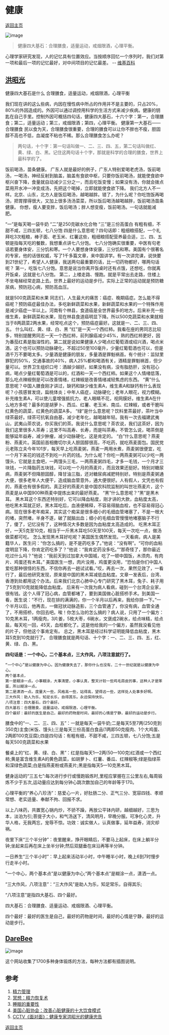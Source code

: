 # 健康
[返回主页](/)

![image](https://user-images.githubusercontent.com/95151698/148666687-14fa1d28-33e7-4cf3-b5d1-924c181806a5.png)
> 健康四大基石：合理膳食，适量运动，戒烟限酒，心理平衡。

心理学家研究发现，人的记忆具有位置效应。当按顺序回忆一个序列时，我们对第一项和最后一项的记忆最好，对中间项目的记忆最差。
-- [维基百科](https://en.wikipedia.org/wiki/Serial-position_effect)

## [洪昭光](https://baike.baidu.com/item/%E6%B4%AA%E6%98%AD%E5%85%89/6906786)

健康四大基石是什么
合理膳食，适量运动，戒烟限酒，心理平衡

我们现在讲的这么些病，内因在慢性病中所占的作用并不是主要的，只占20%，80%的外因造成的。外因可以通过调控用科学的生活方式来减少疾病。健康的钥匙在自己手里。控制外因可概括四句话，健康四大基石，十六个字：第一，合理膳食；第二，适量运动；第三，戒烟限酒；第四，心理平衡。
健康第一大基石——合理膳食
民以食为天，合理膳食很重要，合理的膳食可以让你不胖也不瘦，胆固醇不高也不低，血凝度不粘也不稀。那么合理膳食怎么办呢？

>两句话，十个字：第一句话叫做一、二、三、四、五，第二句话叫做红、黄、绿、白、黑。记住这两句话十个字，那就是科学的合理的膳食，世界上最科学的了。

饭前喝汤，苗条健康。
广东人就是最好的例子，广东人特别爱喝老虎汤，饭前喝汤，一喝汤，神经反射到脑盖，脑盖有食欲中枢，只要你饭前喝汤，就能使食欲中枢兴奋下降，食量就自动减少三分之一，而且吃饭变慢；如果没有汤，你就会拨点菜用开水冲一冲变成汤，先把这个喝掉，立即就能使食欲下降。
我们北方人不一样。北京、山东，北方人是饭后喝汤，越喝越胖。错了，为什么呢？你吃饱饭再喝汤，把胃撑得很大，又加上很多汤汤菜菜，所以饭后喝汤越喝越胖，饭前喝汤苗条健康。
你想，瘦人要变胖，饭后喝汤；胖人想变瘦，饭前喝汤。一句话就能减肥。

“一”是每天喝一袋牛奶
“二”是250克碳水化合物
“三”是三份高蛋白
有粗有细，不甜不咸，三四五顿，七八分饱
四是什么意思呢？四句话即：粗细粮搭配，一个礼拜吃3次粗粮，棒子面、老玉米、红薯这些，粗细粮搭配营养最合适，三、四、五顿是指每天吃的餐数，我想重点讲七八分饱。
七八分饱确实很重要，中医有句老话若要身体安，三分饥和寒。一个人要想身体安康，三分饥和寒。美国有个很著名的专家，他的话很权威，写了1千多篇文章，来中国讲学。有一次讲完课，说快要到21世纪了，希望人人健康，我送两句最重要的话，比一切药物都好，哪两句话呢？
第一，吃饭七八分饱。意思是说当你离开饭桌时还有点饿，还想吃，你就离开饭桌，这就是七八分饱。
第二，上楼走路、慢跑。就是平常出去走路，住楼上不坐电梯经常走路上去。世界上最好的运动是步行。实际上正常的运动就是预防糖尿病，预防冠心病，预防高血压。

就是500克蔬菜和水果
同志们，人生最大的痛苦：癌症、晚期癌症。怎么能不得癌呢？预防癌症最佳办法，多吃新鲜蔬菜和水果，新鲜蔬菜和水果的一个特殊作用是减少癌症一半以上。河南有个林县，食道癌是全世界最多的地方。后来补充一些维生素，新鲜蔬菜和水果，现在林县食道癌明显下降。所以500克蔬菜和水果就相当于8两蔬菜2两水果，经常吃点这个，预防癌症最好。这就是一、二、三、四、五。
什么叫红、黄、绿、白、黑
“红”是一天一个西红柿。我看在座的男同志比较多，特别提醒男同志一天一个西红柿，前列腺癌减少45%，熟的西红柿更好，因为番茄红素是脂溶性的。第二就是说如果健康人少喝点红葡萄酒或绍兴酒，喝点米酒，这个也可以预防动脉硬化，不超过50至100毫升，少量红葡萄酒也可以，但是酒千万不要喝太多。少量酒是健康的朋友，多量酒是罪魁祸首。有个统计：监狱里罪犯的50%，交通事故的40%，病人25%都和喝酒有关，酒精是罪魁祸首，但少量可以。世界卫生组织口号：酒越少越好。如果没有病，没有脂肪肝，没有冠心病，喝点少量红葡萄酒是可以的，红酒和一天一个西红柿。如果这个人情绪低落，那么吃点辣椒倒是可以改善情绪，红辣椒是改善情绪减轻焦虑的东西。
“黄”什么意思呢？中国人膳食刚才讲过，缺钙和缺少维生素A，维生素A和缺钙有什么表现呢？小孩感冒发烧，扁桃体炎；中年人癌症，动脉硬化；老年人眼花，视力模糊。补充维生素A，可以使儿童增强抵抗力，老人眼睛不花，视网膜好。维生素A在什么地方多呢？最多的是胡萝卜、西瓜、红薯、老玉米、南瓜、红辣椒，或者干脆叫红黄色的蔬菜，红黄色的蔬菜A多。
“绿”是什么意思呢？饮料里茶最好，茶叶当中绿茶最好。绿茶可抗氧自由基，减少老年化，越喝越年轻。我有一次去福建武夷山，武夷山茶农说，你买我们的茶。我说什么意思呢？茶农说，我们这茶好，因为我们这里很多人茶寿；这里不叫高寿、长寿，而是叫茶寿。不管怎么说，喝茶倒是能够延年益寿，减少肿瘤，减少动脉硬化，这是肯定的。
“白”什么意思呢？燕麦粉、燕麦片。英国前首相撒切尔夫人胆固醇很高，不吃药，就吃燕麦面包。国民党元老陈立夫今年101岁，每天早上吃燕麦粥，燕麦一两用水煮，燕麦粥很便宜，吃一个月下来花的钱还不到吃一片药的钱。为什么呢？你吃一两燕麦粥可以少吃一两馒头，它就是主食吧，一两馒头三毛，一两燕麦粥四毛，才多一毛钱，一个月才三块钱，一片降脂药五块钱，可以吃一个月的燕麦片，而且效果还挺好。特别对糖尿病，燕麦粥不但降胆固醇，降甘油三脂，还对糖尿病减肥特别好。特别是燕麦粥通大便，很多老年人大便干，造成脑血管意外，通大便很好。人有假人，文凭也有假的，燕麦也有很多假的。真正好的燕麦片是中国农科院监制的叫世壮燕麦片，这个燕麦是从中国900种燕麦中提炼出来的最好燕麦。
“黑”什么意思呢？“黑”是黑木耳。
黑木耳这个东西还特别好，它可以降血粘度，刚才讲的大款，血粘度太高，他吃黑木耳就正好。黑木耳吃后，血液便稀释，不容易得脑血栓，也不容易得冠心病。现在很多老年痴呆，其实这个痴呆是很多细小的毛细血管堵塞了，不是一根大的堵，突然堵，半身不遂，破了就脑出血；细小的毛细血管慢慢地堵塞脑子不行了，傻了，记忆没有了，这种情况大多数是因为血粘度太高造成的。
吃黑木耳正好，一天5克至10克，相当于一斤黑木耳吃50天至100天，每天一次吃一点，做汤做菜都可吃。
怎么发现黑木耳好吃呢？美国医生偶然发现。一天看病，病人是美籍华人，医生问：“你怎么搞的，是不是药吃多了。”他说：“没有啊”。“可你的血粘度明显下降，你肯定药吃多了？”他说：“我肯定药没多吃。”“那奇怪了，那你最近吃过什么吗？”他说：“我前天到过加拿大中国城，吃了一顿中国饭，木须肉，有肉片、鸡蛋还有木耳。”
美国医生一想，肉片没用，鸡蛋更没用，“恐怕是你们中国人爱吃那种很怪的东西，不信你再去一趟试试看。”哎，再去一次，果然见效了，一看行了，最后他研究发现，原来是中国的黑木耳减低血粘度。文章一发表后，台湾、香港到处都用这个办法。后来我们北京心肺中心专门研究了黑木耳，兔子、耗子用了5克到10克就能降低血粘度。
后来有一次我为病人看病，碰到一个台湾企业家，很有钱。这个人得了冠心病，血管都堵了，要到美国做心脏搭桥手术。到美国一看，医生说：“不行，现在排的满满的，你一个半月以后再来，我给你排一下。”一个半月以后，他再去，一做冠状动脉造影，三个血管通了，你没有病，血管全通了，不用搭桥，你回去吧。唉！你怎么治的怎么搞的？病人说，只用了一个偏方：10克黑木耳，1两瘦肉，3片姜，5枚大枣，6碗水，文褒成2碗水，给点味精，给点盐，每天吃一回，45天，血栓都化了。这是他给我的一个偏方，虽然我没看见他的片子，但他这个事肯定有。
总之，黑木耳是经过科学证明能降低血粘度，黑木耳5克到10克就行了。
合理膳食就是两句话、十个字：一、二、三、四、五，红、黄、绿、白、黑。

**四句话是：一个中心，二个基本点，三大作风，八项注意就行了。**

```
“一个中心”是以健康为中心。因为健康失去了，那你什么也没有，二十一世纪就是以健康为中心。
两个基本点，
第一是糊涂一点。小事糊涂，大事清楚，小事认真，整天计较一些鸡毛蒜皮的事，这种人才是笨蛋，所以糊涂一点。
第二是潇洒一点。度量大一些，风格高一些，站得高，望得远一些，这样处人处事多好啊。
三大作风：助人为乐，知足长乐，自得其乐。永远保持快乐。
八项注意：四大基石，四个最好。
四大基石：合理膳食，适量运动，戒烟限酒，心理平衡。
四个最好：最好的医生是自己，最好的药物是时间，最好的心情是宁静，最好的运动是步行。
```

膳食中的“一、二、三、四、五”：一就是每天一袋牛奶;二是每天5至7两(250克到350克)主食(米饭、馒头);三是每天三份高蛋白食品(1两即50克瘦肉、1个大鸡蛋、2两即100克豆腐);四是四句话：有粗有细，不甜不咸，三四五顿，七八分饱;五是每天500克蔬菜和水果

餐桌上的“红、黄、绿、白、黑”：红是指每天1—2两(50—100克)红酒或一个西红柿;黄是富含维生素A的黄色蔬菜，如胡萝卜、红薯、番瓜、红辣椒等;绿是指绿茶和深绿色蔬菜;白是指燕麦粉或燕麦片;黑是指每天5—10克黑木耳。

健身运动的“三五七”:每次进行步行或慢跑锻炼时,里程应掌握在三公里左右,每周锻炼不少于五次,运动量应达到每分钟心跳次数加自己的年龄等于170。

心理平衡的“养心八珍汤”：慈爱心一片，好肚肠二分、正气三分、宽容四钱、孝顺常想、老实适量、奉献不拘、回报不求。

以上八味药，共置宽心锅内炒，不骄不躁，再放公平钵内研，越细越好，三思为本，淡泊为引;菩提子大小，和气汤送下，清风明月，早晚分服。可净化心灵，升华人格，无我两忘，宠辱不惊。功效：诚实做人，认真做事，延年益寿，消灾却祸。

夜里下床“三个半分钟”：夜里醒来，挣开眼睛后，不要马上起床，在床上躺半分钟;坐起来后再在床上坐半分钟;然后双腿垂在床沿再等半分钟。

一日养生“三个半小时”：早上起来活动半小时，中午睡半小时，晚上6到7时慢步行走半小时。

“一个中心，两个基本点”是以健康为中心;“两个基本点”是糊涂一点，潇洒一点。

“三大作风，八项注意”：“三大作风”是助人为乐，知足常乐，自得其乐;

“八项注意”是指四大基石、四个最好。

四大基石：合理膳食、适量运动、戒烟限酒、心理平衡。

四个最好：最好的医生是自己，最好的药物是时间，最好的心情是宁静，最好的运动是步行。

## [DareBee](https://darebee.com/workouts.html)

![image](https://user-images.githubusercontent.com/95151698/148666598-affb65c1-d8d4-4aec-9358-0ee505006664.png)

这个网站收集了1700多种身体锻炼的方法，每种方法都有插图说明。

## 参考

1. [精力管理](https://www.jianshu.com/p/d8aac07ffa39)
2. [冥想：精力恢复术](https://www.jianshu.com/p/0960ad225cac)
3. [睡眠的重要性](https://www.jianshu.com/p/1874a6c2c41d)
4. [美国心脏协会：改善心脏健康的十大饮食模式](https://www.bbc.com/zhongwen/simp/science-59508516)
5. [CCTV《面对面》：健康专家洪昭光的健康忠告](http://news.sina.com.cn/c/2003-02-08/1012899979.shtml)

[返回主页](/)
